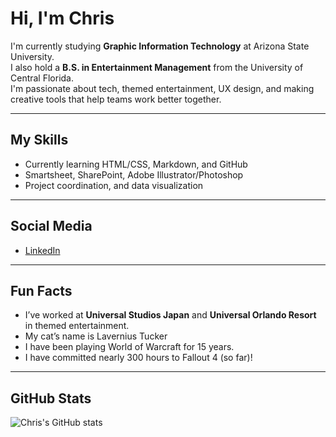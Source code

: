 # Hi, I'm Chris

I'm currently studying **Graphic Information Technology** at Arizona State University.  
I also hold a **B.S. in Entertainment Management** from the University of Central Florida.  
I'm passionate about tech, themed entertainment, UX design, and making creative tools that help teams work better together.  

---

## My Skills
- Currently learning HTML/CSS, Markdown, and GitHub
- Smartsheet, SharePoint, Adobe Illustrator/Photoshop
- Project coordination, and data visualization

---

## Social Media
- [LinkedIn](https://www.linkedin.com/in/chris-rybicki/)

---

## Fun Facts
- I’ve worked at **Universal Studios Japan** and **Universal Orlando Resort** in themed entertainment.
- My cat’s name is Lavernius Tucker
- I have been playing World of Warcraft for 15 years.
- I have committed nearly 300 hours to Fallout 4 (so far)!

---

## GitHub Stats
![Chris's GitHub stats](https://github-readme-stats.vercel.app/api?username=CRybicki&show_icons=true&theme=tokyonight)

<!--
**CRybicki/CRybicki** is a ✨ _special_ ✨ repository because its `README.md` (this file) appears on your GitHub profile.

Here are some ideas to get you started:

- 🔭 I’m currently working on ...
- 🌱 I’m currently learning ...
- 👯 I’m looking to collaborate on ...
- 🤔 I’m looking for help with ...
- 💬 Ask me about ...
- 📫 How to reach me: ...
- 😄 Pronouns: ...
- ⚡ Fun fact: ...
-->
